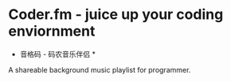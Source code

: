 # Coder.fm - juice up your coding enviornment #
* 音格码 - 码农音乐伴侣 *

A shareable background music playlist for programmer.
